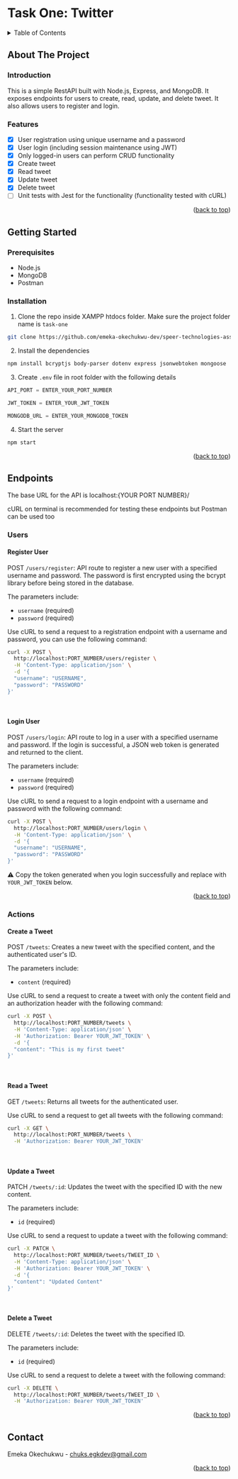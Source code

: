 <a name="readme-top"></a>

# Task One: Twitter

<details>
  <summary>Table of Contents</summary>
  <ol>
    <li>
      <a href="#about-the-project">About The Project</a>
      <ul>
        <li><a href="#introduction">Introduction</a></li>
        <li><a href="#features">Features</a></li>
      </ul>
    </li>
    <li>
      <a href="#getting-started">Getting Started</a>
      <ul>
        <li><a href="#prerequisites">Prerequisites</a></li>
        <li><a href="#installation">Installation</a></li>
      </ul>
    </li>
    <li>
      <a href="#endpoints">API Enpoints</a>
      <ul>
        <li><a href="#users">Users</a></li>
        <li><a href="#actions">Actions</a></li>
      </ul>
    </li>
    <li><a href="#contact">Contact</a></li>
  </ol>
</details>

## About The Project

### Introduction

This is a simple RestAPI built with Node.js, Express, and MongoDB. It exposes endpoints for users to create, read, update, and delete tweet. It also allows users to register and login.

### Features

- [x] User registration using unique username and a password
- [x] User login (including session maintenance using JWT)
- [x] Only logged-in users can perform CRUD functionality
- [x] Create tweet
- [x] Read tweet
- [x] Update tweet
- [x] Delete tweet
- [ ] Unit tests with Jest for the functionality (functionality tested with cURL)

<p align="right">(<a href="#readme-top">back to top</a>)</p>


## Getting Started

### Prerequisites

- Node.js
- MongoDB
- Postman

### Installation

1. Clone the repo inside XAMPP htdocs folder. Make sure the project folder name is `task-one`

```sh
git clone https://github.com/emeka-okechukwu-dev/speer-technologies-assessmemt/task-one.git
```

2. Install the dependencies

```sh
npm install bcryptjs body-parser dotenv express jsonwebtoken mongoose
```

3. Create `.env` file in root folder with the following details

```js
API_PORT = ENTER_YOUR_PORT_NUMBER

JWT_TOKEN = ENTER_YOUR_JWT_TOKEN

MONGODB_URL = ENTER_YOUR_MONGODB_TOKEN
```

4. Start the server

```js
npm start
```

<p align="right">(<a href="#readme-top">back to top</a>)</p>


## Endpoints

The base URL for the API is localhost:{YOUR PORT NUMBER}/

cURL on terminal is recommended for testing these endpoints but Postman can be used too

### Users

#### Register User

POST `/users/register`: API route to register a new user with a specified username and password. The password is first encrypted using the bcrypt library before being stored in the database.

The parameters include:

- `username` (required)
- `password` (required)

Use cURL to send a request to a registration endpoint with a username and password, you can use the following command:

```sh
curl -X POST \
  http://localhost:PORT_NUMBER/users/register \
  -H 'Content-Type: application/json' \
  -d '{
  "username": "USERNAME",
  "password": "PASSWORD"
}'
```
<br/>

#### Login User

POST `/users/login`: API route to log in a user with a specified username and password. If the login is successful, a JSON web token is generated and returned to the client.

The parameters include:

- `username` (required)
- `password` (required)

Use cURL to send a request to a login endpoint with a username and password with the following command:

```sh
curl -X POST \
  http://localhost:PORT_NUMBER/users/login \
  -H 'Content-Type: application/json' \
  -d '{
  "username": "USERNAME",
  "password": "PASSWORD"
}'
```

⚠️ Copy the token generated when you login successfully and replace with `YOUR_JWT_TOKEN` below.

<p align="right">(<a href="#readme-top">back to top</a>)</p>

### Actions

#### Create a Tweet

POST `/tweets`: Creates a new tweet with the specified content, and the authenticated user's ID.

The parameters include:

- `content` (required)

Use cURL to send a request to create a tweet with only the content field and an authorization header with the following command:

```sh
curl -X POST \
  http://localhost:PORT_NUMBER/tweets \
  -H 'Content-Type: application/json' \
  -H 'Authorization: Bearer YOUR_JWT_TOKEN' \
  -d '{
  "content": "This is my first tweet"
}'
```
<br/>

#### Read a Tweet

GET `/tweets`: Returns all tweets for the authenticated user.

Use cURL to send a request to get all tweets with the following command:
```sh
curl -X GET \
  http://localhost:PORT_NUMBER/tweets \
  -H 'Authorization: Bearer YOUR_JWT_TOKEN'
```
<br/>

#### Update a Tweet

PATCH `/tweets/:id`: Updates the tweet with the specified ID with the new content.

The parameters include:

- `id` (required)

Use cURL to send a request to update a tweet with the following command:

```sh
curl -X PATCH \
  http://localhost:PORT_NUMBER/tweets/TWEET_ID \
  -H 'Content-Type: application/json' \
  -H 'Authorization: Bearer YOUR_JWT_TOKEN' \
  -d '{
  "content": "Updated Content"
}'
```
<br/>

#### Delete a Tweet

DELETE `/tweets/:id`: Deletes the tweet with the specified ID.

The parameters include:

- `id` (required)

Use cURL to send a request to delete a tweet with the following command:

```sh
curl -X DELETE \
  http://localhost:PORT_NUMBER/tweets/TWEET_ID \
  -H 'Authorization: Bearer YOUR_JWT_TOKEN'
```
<p align="right">(<a href="#readme-top">back to top</a>)</p>

## Contact

Emeka Okechukwu - chuks.egkdev@gmail.com

<p align="right">(<a href="#readme-top">back to top</a>)</p>
